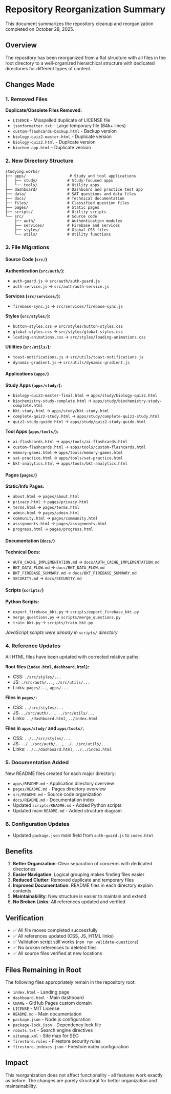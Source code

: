 # Repository Reorganization Summary

This document summarizes the repository cleanup and reorganization completed on October 28, 2025.

## Overview

The repository has been reorganized from a flat structure with all files in the root directory to a well-organized hierarchical structure with dedicated directories for different types of content.

## Changes Made

### 1. Removed Files

**Duplicate/Obsolete Files Removed:**
- `LISENCE` - Misspelled duplicate of LICENSE file
- `jsonformatter.txt` - Large temporary file (64k+ lines)
- `custom-flashcards-backup.html` - Backup version
- `biology-quiz2-master.html` - Duplicate version
- `biology-quiz2.html` - Duplicate version  
- `biochem-app.html` - Duplicate version

### 2. New Directory Structure

```
studying.works/
├── apps/                   # Study and tool applications
│   ├── study/             # Study-focused apps
│   └── tools/             # Utility apps
├── dashboard/             # Dashboard and practice test app
├── data/                  # SAT questions and data files
├── docs/                  # Technical documentation
├── files/                 # Classified question files
├── pages/                 # Static pages
├── scripts/               # Utility scripts
└── src/                   # Source code
    ├── auth/              # Authentication modules
    ├── services/          # Firebase and services
    ├── styles/            # Global CSS files
    └── utils/             # Utility functions
```

### 3. File Migrations

#### Source Code (`src/`)

**Authentication (`src/auth/`):**
- `auth-guard.js` → `src/auth/auth-guard.js`
- `auth-service.js` → `src/auth/auth-service.js`

**Services (`src/services/`):**
- `firebase-sync.js` → `src/services/firebase-sync.js`

**Styles (`src/styles/`):**
- `button-styles.css` → `src/styles/button-styles.css`
- `global-styles.css` → `src/styles/global-styles.css`
- `loading-animations.css` → `src/styles/loading-animations.css`

**Utilities (`src/utils/`):**
- `toast-notifications.js` → `src/utils/toast-notifications.js`
- `dynamic-gradient.js` → `src/utils/dynamic-gradient.js`

#### Applications (`apps/`)

**Study Apps (`apps/study/`):**
- `biology-quiz2-master-final.html` → `apps/study/biology-quiz2.html`
- `biochemistry-study-complete.html` → `apps/study/biochemistry-study-complete.html`
- `bkt-study.html` → `apps/study/bkt-study.html`
- `complete-quiz2-study.html` → `apps/study/complete-quiz2-study.html`
- `quiz2-study-guide.html` → `apps/study/quiz2-study-guide.html`

**Tool Apps (`apps/tools/`):**
- `ai-flashcards.html` → `apps/tools/ai-flashcards.html`
- `custom-flashcards.html` → `apps/tools/custom-flashcards.html`
- `memory-games.html` → `apps/tools/memory-games.html`
- `sat-practice.html` → `apps/tools/sat-practice.html`
- `bkt-analytics.html` → `apps/tools/bkt-analytics.html`

#### Pages (`pages/`)

**Static/Info Pages:**
- `about.html` → `pages/about.html`
- `privacy.html` → `pages/privacy.html`
- `terms.html` → `pages/terms.html`
- `admin.html` → `pages/admin.html`
- `community.html` → `pages/community.html`
- `assignments.html` → `pages/assignments.html`
- `progress.html` → `pages/progress.html`

#### Documentation (`docs/`)

**Technical Docs:**
- `AUTH_CACHE_IMPLEMENTATION.md` → `docs/AUTH_CACHE_IMPLEMENTATION.md`
- `BKT_DATA_FLOW.md` → `docs/BKT_DATA_FLOW.md`
- `BKT_FIREBASE_SUMMARY.md` → `docs/BKT_FIREBASE_SUMMARY.md`
- `SECURITY.md` → `docs/SECURITY.md`

#### Scripts (`scripts/`)

**Python Scripts:**
- `export_firebase_bkt.py` → `scripts/export_firebase_bkt.py`
- `merge_questions.py` → `scripts/merge_questions.py`
- `train_bkt.py` → `scripts/train_bkt.py`

*JavaScript scripts were already in `scripts/` directory*

### 4. Reference Updates

All HTML files have been updated with corrected relative paths:

**Root files (`index.html`, `dashboard.html`):**
- CSS: `./src/styles/...`
- JS: `./src/auth/...`, `./src/utils/...`
- Links: `pages/...`, `apps/...`

**Files in `pages/`:**
- CSS: `../src/styles/...`
- JS: `../src/auth/...`, `../src/utils/...`
- Links: `../dashboard.html`, `../index.html`

**Files in `apps/study/` and `apps/tools/`:**
- CSS: `../../src/styles/...`
- JS: `../../src/auth/...`, `../../src/utils/...`
- Links: `../../dashboard.html`, `../../index.html`

### 5. Documentation Added

New README files created for each major directory:
- `apps/README.md` - Application directory overview
- `pages/README.md` - Pages directory overview
- `src/README.md` - Source code organization
- `docs/README.md` - Documentation index
- Updated `scripts/README.md` - Added Python scripts
- Updated main `README.md` - Added structure diagram

### 6. Configuration Updates

- Updated `package.json` main field from `auth-guard.js` to `index.html`

## Benefits

1. **Better Organization**: Clear separation of concerns with dedicated directories
2. **Easier Navigation**: Logical grouping makes finding files easier
3. **Reduced Clutter**: Removed duplicate and temporary files
4. **Improved Documentation**: README files in each directory explain contents
5. **Maintainability**: New structure is easier to maintain and extend
6. **No Broken Links**: All references updated and verified

## Verification

- ✅ All file moves completed successfully
- ✅ All references updated (CSS, JS, HTML links)
- ✅ Validation script still works (`npm run validate-questions`)
- ✅ No broken references to deleted files
- ✅ All source files verified at new locations

## Files Remaining in Root

The following files appropriately remain in the repository root:
- `index.html` - Landing page
- `dashboard.html` - Main dashboard
- `CNAME` - GitHub Pages custom domain
- `LICENSE` - MIT License
- `README.md` - Main documentation
- `package.json` - Node.js configuration
- `package-lock.json` - Dependency lock file
- `robots.txt` - Search engine directives
- `sitemap.xml` - Site map for SEO
- `firestore.rules` - Firestore security rules
- `firestore.indexes.json` - Firestore index configuration

## Impact

This reorganization does not affect functionality - all features work exactly as before. The changes are purely structural for better organization and maintainability.
